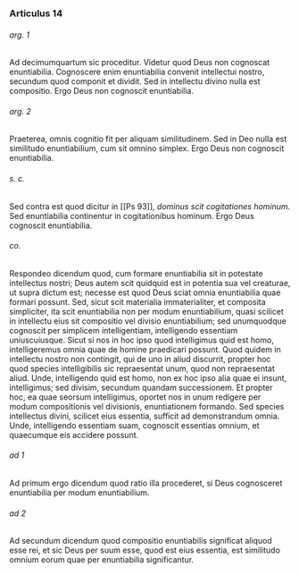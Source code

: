 ### Articulus 14

###### arg. 1
Ad decimumquartum sic proceditur. Videtur quod Deus non cognoscat enuntiabilia. Cognoscere enim enuntiabilia convenit intellectui nostro, secundum quod componit et dividit. Sed in intellectu divino nulla est compositio. Ergo Deus non cognoscit enuntiabilia.

###### arg. 2
Praeterea, omnis cognitio fit per aliquam similitudinem. Sed in Deo nulla est similitudo enuntiabilium, cum sit omnino simplex. Ergo Deus non cognoscit enuntiabilia.

###### s. c.
Sed contra est quod dicitur in [[Ps 93]], *dominus scit cogitationes hominum*. Sed enuntiabilia continentur in cogitationibus hominum. Ergo Deus cognoscit enuntiabilia.

###### co.
Respondeo dicendum quod, cum formare enuntiabilia sit in potestate intellectus nostri; Deus autem scit quidquid est in potentia sua vel creaturae, ut supra dictum est; necesse est quod Deus sciat omnia enuntiabilia quae formari possunt. Sed, sicut scit materialia immaterialiter, et composita simpliciter, ita scit enuntiabilia non per modum enuntiabilium, quasi scilicet in intellectu eius sit compositio vel divisio enuntiabilium; sed unumquodque cognoscit per simplicem intelligentiam, intelligendo essentiam uniuscuiusque. Sicut si nos in hoc ipso quod intelligimus quid est homo, intelligeremus omnia quae de homine praedicari possunt. Quod quidem in intellectu nostro non contingit, qui de uno in aliud discurrit, propter hoc quod species intelligibilis sic repraesentat unum, quod non repraesentat aliud. Unde, intelligendo quid est homo, non ex hoc ipso alia quae ei insunt, intelligimus; sed divisim, secundum quandam successionem. Et propter hoc, ea quae seorsum intelligimus, oportet nos in unum redigere per modum compositionis vel divisionis, enuntiationem formando. Sed species intellectus divini, scilicet eius essentia, sufficit ad demonstrandum omnia. Unde, intelligendo essentiam suam, cognoscit essentias omnium, et quaecumque eis accidere possunt.

###### ad 1
Ad primum ergo dicendum quod ratio illa procederet, si Deus cognosceret enuntiabilia per modum enuntiabilium.

###### ad 2
Ad secundum dicendum quod compositio enuntiabilis significat aliquod esse rei, et sic Deus per suum esse, quod est eius essentia, est similitudo omnium eorum quae per enuntiabilia significantur.

